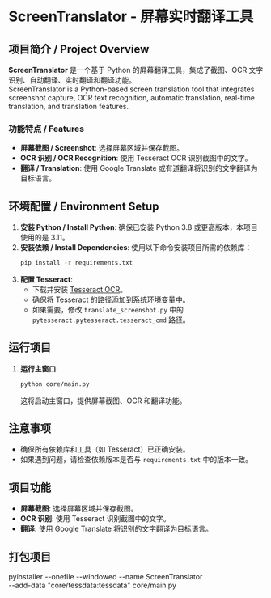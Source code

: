 # ScreenTranslator - 屏幕实时翻译工具

## 项目简介 / Project Overview
**ScreenTranslator** 是一个基于 Python 的屏幕翻译工具，集成了截图、OCR 文字识别、自动翻译、实时翻译和翻译功能。  
ScreenTranslator is a Python-based screen translation tool that integrates screenshot capture, OCR text recognition, automatic translation, real-time translation, and translation features.

### 功能特点 / Features
- **屏幕截图 / Screenshot**: 选择屏幕区域并保存截图。
- **OCR 识别 / OCR Recognition**: 使用 Tesseract OCR 识别截图中的文字。
- **翻译 / Translation**: 使用 Google Translate 或有道翻译将识别的文字翻译为目标语言。

## 环境配置 / Environment Setup

1. **安装 Python / Install Python**: 确保已安装 Python 3.8 或更高版本，本项目使用的是 3.11。
2. **安装依赖 / Install Dependencies**: 使用以下命令安装项目所需的依赖库：
   ```bash
   pip install -r requirements.txt
3. **配置 Tesseract**:
   - 下载并安装 [Tesseract OCR](https://github.com/tesseract-ocr/tesseract)。
   - 确保将 Tesseract 的路径添加到系统环境变量中。
   - 如果需要，修改 `translate_screenshot.py` 中的 `pytesseract.pytesseract.tesseract_cmd` 路径。

## 运行项目
1. **运行主窗口**:
   ```bash
   python core/main.py
   ```
   这将启动主窗口，提供屏幕截图、OCR 和翻译功能。

## 注意事项
- 确保所有依赖库和工具（如 Tesseract）已正确安装。
- 如果遇到问题，请检查依赖版本是否与 `requirements.txt` 中的版本一致。

## 项目功能
- **屏幕截图**: 选择屏幕区域并保存截图。
- **OCR 识别**: 使用 Tesseract 识别截图中的文字。
- **翻译**: 使用 Google Translate 将识别的文字翻译为目标语言。

## 打包项目
pyinstaller --onefile --windowed --name ScreenTranslator \
  --add-data "core/tessdata:tessdata" core/main.py